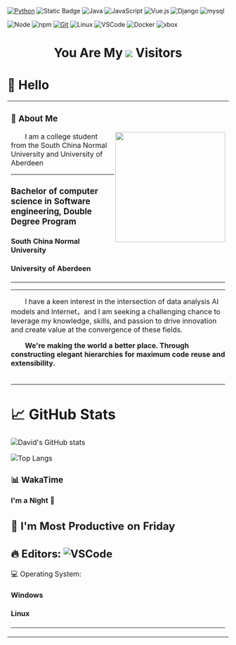 

<!--
**david188888/david188888** is a ✨ _special_ ✨ repository because its `README.md` (this file) appears on your GitHub profile.

Here are some ideas to get you started:

- 🔭 I’m currently working on ...
- 🌱 I’m currently learning ...
- 👯 I’m looking to collaborate on ...
- 🤔 I’m looking for help with ...
- 💬 Ask me about ...
- 📫 How to reach me: ...
- 😄 Pronouns: ...
- ⚡ Fun fact: ...
-->
  <!-- profile logo 个人资料徽标 -->
[![Python](https://img.shields.io/badge/-Python-37A6AB?style=flat-square&logo=python&logoColor=ffffff)](https://www.python.org/)
![Static Badge](https://img.shields.io/badge/pytorch-white?style=flat&logo=pytorch)
![Java](https://img.shields.io/badge/-Java-007396?style=flat-square&logo=java&logoColor=ffffff)
![JavaScript](https://img.shields.io/badge/JavaScript-F7DF1E?style=flat-square&logo=JavaScript&logoColor=ffffff)
![Vue.js](https://img.shields.io/badge/-Vue.js-4FC08D?style=flat-square&logo=Vue.js&logoColor=ffffff)
![Django](https://img.shields.io/badge/Django-092E20.svg?logo=django&logoColor=white)
![mysql](https://img.shields.io/badge/mysql-00000f.svg?logo=mysql&logoColor=white)

![Node](https://img.shields.io/badge/Node.js-43853D.svg?logo=node.js&logoColor=white)
![npm](https://img.shields.io/badge/-NPM-CB3837?style=flat-square&logo=npm&logoColor=white)
[![Git](https://img.shields.io/badge/-Git-f05032?style=flat-square&logo=git&logoColor=white)](https://git-scm.com/)
<img src="https://img.shields.io/badge/-Linux-333333?style=flat-square&logo=linux&logoColor=white" alt="Linux">
![VSCode](https://img.shields.io/badge/VSCode-007ACC?logo=visual-studio-code&logoColor=white)
![Docker](https://img.shields.io/badge/Docker-2496ED?logo=docker&logoColor=white)
![xbox](https://img.shields.io/badge/xbox-107C10.svg?logo=xbox&logoColor=white)

  <div align="center">
  <h1>
    You Are My <img src="https://profile-counter.glitch.me/david188888/count.svg"> Visitors
  </h1>
  </div>

#  🙋 Hello

<table>
<tr><td>

<!-- About me 关于我 -->
### 🤺 About Me
  
<img align="right" width="250" src="https://cdn.jsdelivr.net/gh/sun0225SUN/sun0225SUN/assets/images/hi.gif" />

<p>&emsp;&emsp;I am a college student from the South China Normal University and University of Aberdeen </p>
  
  
  
---
### Bachelor of computer science in Software engineering, Double Degree Program
####     South China Normal University
#### University of Aberdeen 
---
  
  
---
<p>&emsp;&emsp;I have a keen interest in the intersection of data analysis AI models and Internet，and I am seeking a challenging chance to leverage my knowledge, skills, and passion to drive innovation and create value at the convergence of these fields. </p>
<p><strong>&emsp;&emsp;We're making the world a better place. Through constructing elegant hierarchies for maximum code reuse and extensibility.</strong></p>

</td></tr>

<tr>
<td>

  

---
# 📈 GitHub Stats

![David's GitHub stats](https://github-readme-stats.vercel.app/api?username=david188888&show_icons=true&theme=radical)

![Top Langs](https://github-readme-stats.vercel.app/api/top-langs/?username=david188888&layout=compact&theme=radical)


  


<!-- wakatime 统计 -->
### 📊 WakaTime
  
<!--START_SECTION:waka-->
**I'm a Night 🦉** 

📅 **I'm Most Productive on Friday** 
---

🔥 Editors: 
	![VSCode](https://img.shields.io/badge/VSCode-007ACC?logo=visual-studio-code&logoColor=white)     
---
💻 Operating System: 
  #### Windows
  #### Linux 
---

  
</td></tr>
